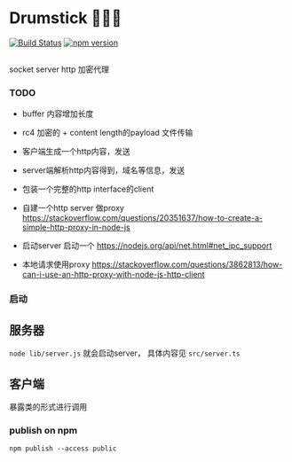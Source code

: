 # Drumstick 🍗🍗🍗
[![Build Status](https://www.travis-ci.org/kkito/drumstick.svg?branch=master)](https://www.travis-ci.org/kkito/drumstick)
[![npm version](https://badge.fury.io/js/%40kkito%2Fdrumstick.svg)](https://badge.fury.io/js/%40kkito%2Fdrumstick)

## 

socket server 
http 加密代理

### TODO

* buffer 内容增加长度
* rc4 加密的 + content length的payload 文件传输
* 客户端生成一个http内容，发送
* server端解析http内容得到，域名等信息，发送
* 包装一个完整的http interface的client

* 自建一个http server 做proxy  https://stackoverflow.com/questions/20351637/how-to-create-a-simple-http-proxy-in-node-js
* 启动server 启动一个 https://nodejs.org/api/net.html#net_ipc_support
* 本地请求使用proxy  https://stackoverflow.com/questions/3862813/how-can-i-use-an-http-proxy-with-node-js-http-client


### 启动

## 服务器

`node lib/server.js` 就会启动server， 具体内容见 `src/server.ts`


## 客户端

暴露类的形式进行调用


### publish on npm 

`npm publish --access public`
